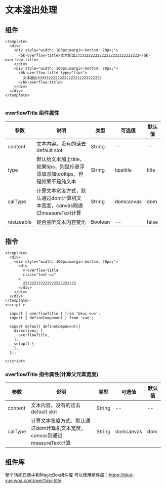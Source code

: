# 文本溢出处理

## 组件
```vue
<template>
  <div>
    <div style="width: 100px;margin-bottom: 20px;">
      <bk-overflow-title>文本超出33333222222222222222222222222</bk-overflow-title>
    </div>
    <div style="width: 100px;margin-bottom: 20px;">
      <bk-overflow-title type="tips">
        文本超出33333222222222222222222222222
      </bk-overflow-title>
    </div>
  </div>
</template>


```
### overflowTitle 组件属性
<table class="props-table"><thead><th>参数</th><th>说明</th><th>类型</th><th>可选值</th><th>默认值</th></thead><tbody><tr><td>content</td><td>文本内容。没有的话去default slot</td><td>String</td><td><div class="table-cell">--</div></td><td>--</td></tr><tr><td>type</td><td>默认给文本加上title，如果tips，则鼠标悬浮添加添加tooltips，但是如果不是纯文本</td><td>String</td><td><div class="table-cell"><span class="cell-item">tips</span><span class="cell-item">title</span></div></td><td><div class="table-cell"><span class="cell-item">title</span></div></td></tr><tr><td>calType</td><td>计算文本宽度方式，默认通过dom计算机文本宽度，canvas则通过measureText计算</td><td>String</td><td><div class="table-cell"><span class="cell-item">dom</span><span class="cell-item">canvas</span></div></td><td><div class="table-cell"><span class="cell-item">dom</span></div></td></tr><tr><td>resizeable</td><td>是否监听文本内容变化</td><td>Boolean</td><td><div class="table-cell">--</div></td><td><div class="table-cell"><span class="cell-item">false</span></div></td></tr></tbody></table>

## 指令
```vue
<template>
  <div>
    <div style="width: 100px;margin-bottom: 20px;">
      <div
        v-overflow-title
        class="text-ov"
      >
        222222222222222222222222
      </div>
    </div>
  </div>
</template>
<script >

  import { overflowTitle } from 'bkui-vue';
  import { defineComponent } from 'vue';

  export default defineComponent({
    directives: {
      overflowTitle,
    },
    setup() {
    },
  });

</script>

```
### overflowTitle 指令属性(计算父元素宽度)

<table class="props-table"><thead><th>参数</th><th>说明</th><th>类型</th><th>可选值</th><th>默认值</th></thead><tbody><tr><td>content</td><td>文本内容。没有的话去default slot</td><td>String</td><td><div class="table-cell">--</div></td><td>--</td></tr><tr><td>calType</td><td>计算文本宽度方式，默认通过dom计算机文本宽度，canvas则通过measureText计算</td><td>String</td><td><div class="table-cell"><span class="cell-item">dom</span><span class="cell-item">canvas</span></div></td><td><div class="table-cell"><span class="cell-item">dom</span></div></td></tr></tbody></table>

## 组件库
整个功能已集中到MagicBox组件库
可以使用组件库：https://bkui-vue.woa.com/overflow-title
